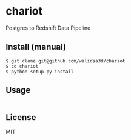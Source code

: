 # chariot

Postgres to Redshift Data Pipeline

## Install (manual)
```
$ git clone git@github.com/walidsa3d/chariot
$ cd chariot
$ python setup.py install
```
## Usage
```
```
## License
MIT